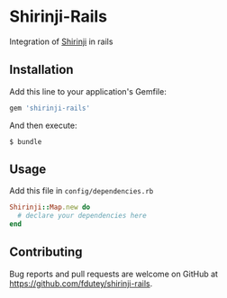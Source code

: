 # Shirinji-Rails

Integration of [Shirinji](https://github.com/fdutey/shirinji) in rails

## Installation

Add this line to your application's Gemfile:

```ruby
gem 'shirinji-rails'
```

And then execute:

    $ bundle

## Usage

Add this file in `config/dependencies.rb`

```ruby
Shirinji::Map.new do
  # declare your dependencies here
end
```

## Contributing

Bug reports and pull requests are welcome on GitHub at https://github.com/fdutey/shirinji-rails.

